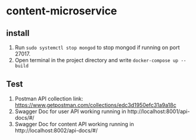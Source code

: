 # content-microservice

## install
1. Run `sudo systemctl stop mongod` to stop mongod if running on port 27017.
2. Open terminal in the project directory and write `docker-compose up --build`

## Test
1. Postman API collection link: https://www.getpostman.com/collections/edc3d1950efc31a9a18c
2. Swagger Doc for user API working running in http://localhost:8001/api-docs/#/
3. Swagger Doc for content API working running in http://localhost:8002/api-docs/#/
